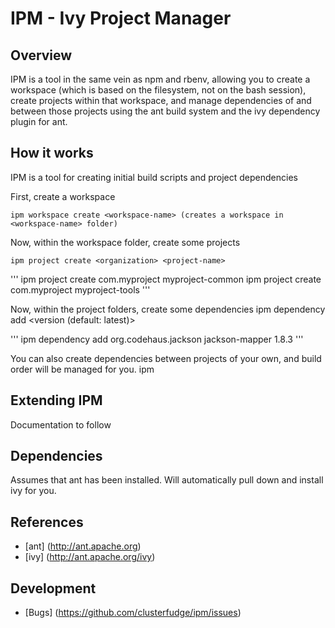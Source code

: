 # IPM - Ivy Project Manager

## Overview
IPM is a tool in the same vein as npm and rbenv, allowing you to create a workspace (which is based on the filesystem, not on the bash session), create projects within that workspace, and manage dependencies of and between those projects using the ant build system and the ivy dependency plugin for ant.



## How it works
IPM is a tool for creating initial build scripts and project dependencies

First, create a workspace

	ipm workspace create <workspace-name> (creates a workspace in <workspace-name> folder)



Now, within the workspace folder, create some projects

	ipm project create <organization> <project-name>	

'''
ipm project create com.myproject myproject-common
ipm project create com.myproject myproject-tools
'''

Now, within the project folders, create some dependencies
	ipm dependency add <organization> <module-name> <version (default: latest)>

'''
ipm dependency add org.codehaus.jackson jackson-mapper 1.8.3
'''

You can also create dependencies between projects of your own, and build order will be managed for you.
ipm 

## Extending IPM
Documentation to follow

## Dependencies
Assumes that ant has been installed. Will automatically pull down and install ivy for you.

## References
- [ant] (http://ant.apache.org)
- [ivy] (http://ant.apache.org/ivy)

## Development
- [Bugs] (https://github.com/clusterfudge/ipm/issues)

